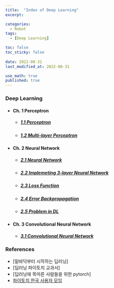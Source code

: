 ```yaml
---
title:  "Index of Deep Learning"
excerpt: 

categories:
  - Robot
tags:
  - [Deep Learning]

toc: false
toc_sticky: false
 
date: 2022-08-31
last_modified_at: 2022-08-31

use_math: true
published: true
---
```


### Deep Learning
- #### Ch. 1 Perceptron
  - ##### [1.1 Perceptron](https://younghwanjoo1608.github.io/robot/dl1.1/)
  - ##### [1.2 Multi-layer Perceptron](https://younghwanjoo1608.github.io/robot/dl1.2/)

- #### Ch. 2 Neural Network
  - ##### [2.1 Neural Network](https://younghwanjoo1608.github.io/robot/dl2.1/)
  - ##### [2.2 Implemeting 3-layer Neural Network](https://younghwanjoo1608.github.io/robot/dl2.2/)
  - ##### [2.3 Loss Function](https://younghwanjoo1608.github.io/robot/dl2.3/)
  - ##### [2.4 Error Backpropagation](https://younghwanjoo1608.github.io/robot/dl2.4/)
  - ##### [2.5 Problem in DL](https://younghwanjoo1608.github.io/robot/dl2.5/)

- #### Ch. 3 Convolutional Neural Network
  - ##### [3.1 Convolutional Neural Network](https://younghwanjoo1608.github.io/robot/dl3.1/)

### References
 - [밑바닥부터 시작하는 딥러닝]
 - [딥러닝 파이토치 교과서]
 - [딥러닝에 목마른 사람들을 위한 pytorch]
 - [파이토치 한국 사용자 모임](https://tutorials.pytorch.kr/)